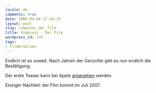 ```yaml
---
locale: de
comments: true
date: 2006-04-04 17:24:33
layout: post
slug: simpsons_der_film
title: Simpsons - Der Film
wordpress_id: 174
tags:
- Filme/Serien
---
```


Endlich ist es soweit. Nach Jahren der Gerüchte gibt es nun endlich die
Bestätigung. 

Der erste Teaser kann bei Apple
[angesehen](http://www.apple.com/trailers/fox/thesimpsonsmovie/teaser/) werden.

Einziger Nachteil: der Film kommt im Juli 2007.

